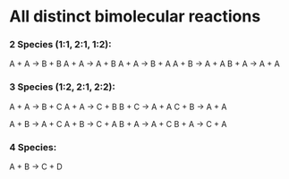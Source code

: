 # All distinct bimolecular reactions

### 2 Species (1:1, 2:1, 1:2):
A + A -> B + B
A + A -> A + B
A + A -> B + A
A + B -> A + A
B + A -> A + A

### 3 Species (1:2, 2:1, 2:2):
A + A -> B + C
A + A -> C + B
B + C -> A + A
C + B -> A + A

A + B -> A + C
A + B -> C + A
B + A -> A + C
B + A -> C + A

### 4 Species:
A + B -> C + D

